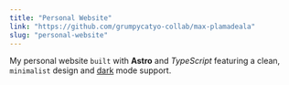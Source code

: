 ```yaml
---
title: "Personal Website"
link: "https://github.com/grumpycatyo-collab/max-plamadeala"
slug: "personal-website"
---
```


My personal website `built` with **Astro** and *TypeScript* featuring a clean, `minimalist` design and [dark](dark) mode support.